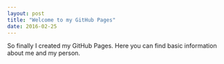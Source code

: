 ```yaml
---
layout: post
title: "Welcome to my GitHub Pages"
date: 2016-02-25
---
```


So finally I created my GitHub Pages. Here you can find basic information about me and my person.
